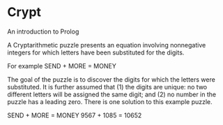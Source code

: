 # Crypt
An introduction to Prolog

A Cryptarithmetic puzzle presents an equation involving nonnegative integers for which letters have been substituted for the digits. 

For example
SEND + MORE = MONEY

The goal of the puzzle is to discover the digits for which the letters were substituted. It is further assumed that (1) the digits are unique: no two different letters will be assigned the same digit; and (2) no number in the puzzle has a leading zero. There is one solution to this example puzzle.

SEND + MORE = MONEY
9567 + 1085 = 10652
